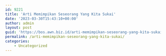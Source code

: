```yaml
---
id: 9221
title: 'Arti Memimpikan Seseorang Yang Kita Sukai'
date: '2023-03-30T15:43:10+00:00'
author: admin
layout: post
guid: 'https://bos.awn.biz.id/arti-memimpikan-seseorang-yang-kita-sukai/'
permalink: /arti-memimpikan-seseorang-yang-kita-sukai/
categories:
    - Uncategorized
---
```


